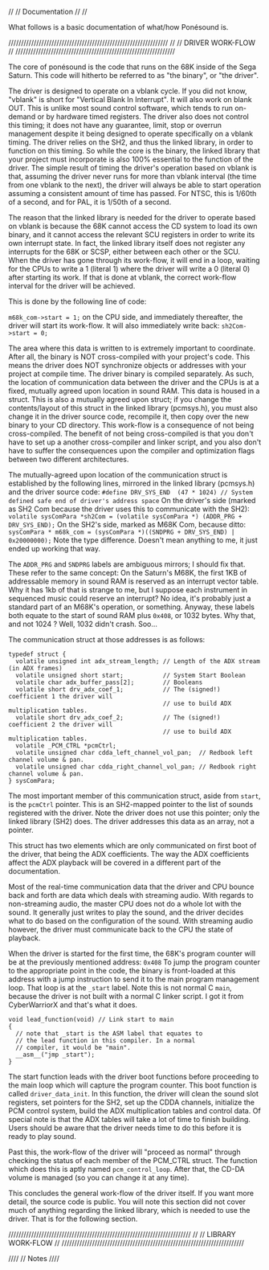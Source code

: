 //
// Documentation
//
//

What follows is a basic documentation of what/how Ponésound is.

///////////////////////////////////////////////////////////////
//
//	DRIVER WORK-FLOW
//
///////////////////////////////////////////////////////////////

The core of ponésound is the code that runs on the 68K inside of the Sega Saturn.
This code will hitherto be referred to as "the binary", or "the driver".

The driver is designed to operate on a vblank cycle. If you did not know, "vblank" is short for "Vertical Blank In Interrupt". It will also work on blank OUT. This is unlike most sound control software, which tends to run on-demand or by hardware timed registers. The driver also does not control this timing; it does not have any guarantee, limit, stop or overrun management despite it being designed to operate specifically on a vblank timing. The driver relies on the SH2, and thus the linked library, in order to function on this timing. So while the core is the binary, the linked library that your project must incorporate is also 100% essential to the function of the driver. The simple result of timing the driver's operation based on vblank is that, assuming the driver never runs for more than vblank interval (the time from one vblank to the next), the driver will always be able to start operation assuming a consistent amount of time has passed. For NTSC, this is 1/60th of a second, and for PAL, it is 1/50th of a second.

The reason that the linked library is needed for the driver to operate based on vblank is because the 68K cannot access the CD system to load its own binary, and it cannot access the relevant SCU registers in order to write its own interrupt state. In fact, the linked library itself does not register any interrupts for the 68K or SCSP, either between each other or the SCU. When the driver has gone through its work-flow, it will end in a loop, waiting for the CPUs to write a 1 (literal 1) where the driver will write a 0 (literal 0) after starting its work. If that is done at vblank, the correct work-flow interval for the driver will be achieved. 

This is done by the following line of code:

```m68k_com->start = 1;``` on the CPU side, and immediately thereafter, the driver will start its work-flow.
It will also immediately write back:
```sh2Com->start = 0;```

The area where this data is written to is extremely important to coordinate. After all, the binary is NOT cross-compiled with your project's code. This means the driver does NOT synchronize objects or addresses with your project at compile time. The driver binary is compiled separately. As such, the location of communication data between the driver and the CPUs is at a fixed, mutually agreed upon location in sound RAM. This data is housed in a struct. This is also a mutually agreed upon struct; if you change the contents/layout of this struct in the linked library (pcmsys.h), you must also change it in the driver source code, recompile it, then copy over the new binary to your CD directory. This work-flow is a consequence of not being cross-compiled. The benefit of not being cross-compiled is that you don't have to set up a another cross-compiler and linker script, and you also don't have to suffer the consequences upon the compiler and optimization flags between two different architectures.

The mutually-agreed upon location of the communication struct is established by the following lines, mirrored in the linked library (pcmsys.h) and the driver source code:
```#define DRV_SYS_END  (47 * 1024) // System defined safe end of driver's address space```
On the driver's side (marked as SH2 Com because the driver uses this to communicate with the SH2):
```volatile sysComPara *sh2Com = (volatile sysComPara *) (ADDR_PRG + DRV_SYS_END);```
On the SH2's side, marked as M68K Com, because ditto:
```sysComPara * m68k_com = (sysComPara *)((SNDPRG + DRV_SYS_END) | 0x20000000);```
Note the type difference. Doesn't mean anything to me, it just ended up working that way.

The `ADDR_PRG` and `SNDPRG` labels are ambiguous mirrors; I should fix that.
These refer to the same concept: On the Saturn's M68K, the first 1KB of addressable memory in sound RAM is reserved as an interrupt vector table. Why it has 1kb of that is strange to me, but I suppose each instrument in sequenced music could reserve an interrupt? No idea, it's probably just a standard part of an M68K's operation, or something.
Anyway, these labels both equate to the start of sound RAM plus `0x408`, or 1032 bytes. Why that, and not 1024 ? Well, 1032 didn't crash. Soo...

The communication struct at those addresses is as follows:
```
typedef struct {
  volatile unsigned int adx_stream_length; // Length of the ADX stream (in ADX frames)
  volatile unsigned short start;           // System Start Boolean
  volatile char adx_buffer_pass[2];        // Booleans
  volatile short drv_adx_coef_1;           // The (signed!) coefficient 1 the driver will
                                           // use to build ADX multiplication tables.
  volatile short drv_adx_coef_2;           // The (signed!) coefficient 2 the driver will
                                           // use to build ADX multiplication tables.
  volatile _PCM_CTRL *pcmCtrl;
  volatile unsigned char cdda_left_channel_vol_pan;  // Redbook left channel volume & pan.
  volatile unsigned char cdda_right_channel_vol_pan; // Redbook right channel volume & pan.
} sysComPara;
```
The most important member of this communication struct, aside from `start`, is the `pcmCtrl` pointer.
This is an SH2-mapped pointer to the list of sounds registered with the driver.
Note the driver does not use this pointer; only the linked library (SH2) does.
The driver addresses this data as an array, not a pointer.

This struct has two elements which are only communicated on first boot of the driver, that being the ADX coefficients.
The way the ADX coefficients affect the ADX playback will be covered in a different part of the documentation.

Most of the real-time communication data that the driver and CPU bounce back and forth are data which deals with streaming audio.
With regards to non-streaming audio, the master CPU does not do a whole lot with the sound. It generally just writes to play the sound, and the driver decides what to do based on the configuration of the sound. With streaming audio however, the driver must communicate back to the CPU the state of playback.

When the driver is started for the first time, the 68K's program counter will be at the previously mentioned address: `0x408`
To jump the program counter to the appropriate point in the code, the binary is front-loaded at this address with a jump instruction to send it to the main program management loop. That loop is at the `_start` label. Note this is not normal C `main`, because the driver is not built with a normal C linker script. I got it from CyberWarriorX and that's what it does.

```
void lead_function(void) // Link start to main
{
  // note that _start is the ASM label that equates to
  // the lead function in this compiler. In a normal
  // compiler, it would be "main".
  __asm__("jmp _start");
}
```

The start function leads with the driver boot functions before proceeding to the main loop which will capture the program counter. This boot function is called `driver_data_init`.
In this function, the driver will clean the sound slot registers, set pointers for the SH2, set up the CDDA channels, initialize the PCM control system, build the ADX multiplication tables and control data. Of special note is that the ADX tables will take a lot of time to finish building. Users should be aware that the driver needs time to do this before it is ready to play sound.

Past this, the work-flow of the driver will "proceed as normal" through checking the status of each member of the PCM_CTRL struct. The function which does this is aptly named `pcm_control_loop`. After that, the CD-DA volume is managed (so you can change it at any time).

This concludes the general work-flow of the driver itself. If you want more detail, the source code is public.
You will note this section did not cover much of anything regarding the linked library, which is needed to use the driver.
That is for the following section.

////////////////////////////////////////////////////////////////////////
//
// LIBRARY WORK-FLOW
//
////////////////////////////////////////////////////////////////////////



//// 
// Notes
////



